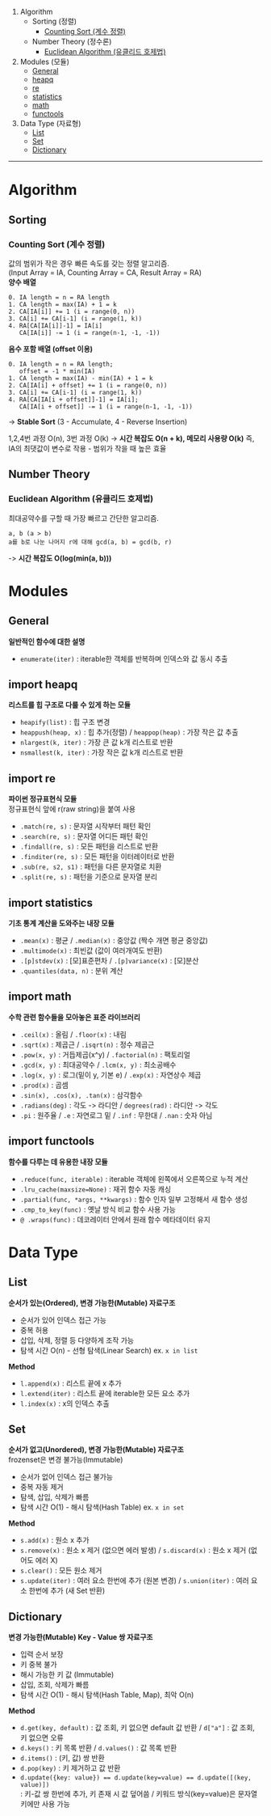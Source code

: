 1. Algorithm
   - Sorting (정렬)
      - [Counting Sort (계수 정렬)](#counting-sort-계수-정렬)
   - Number Theory (정수론)
      - [Euclidean Algorithm (유클리드 호제법)](#euclidean-algorithm-유클리드-호제법)
2. Modules (모듈)
   - [General](#general)
   - [heapq](#import-heapq)
   - [re](#import-re)
   - [statistics](#import-statistics)
   - [math](#import-math)
   - [functools](#import-functools)
3. Data Type (자료형)
   - [List](#list)
   - [Set](#set)
   - [Dictionary](#dictionary)

---

# Algorithm
## Sorting
### Counting Sort (계수 정렬)
값의 범위가 작은 경우 빠른 속도를 갖는 정렬 알고리즘.<br>
(Input Array = IA, Counting Array = CA, Result Array = RA)<br>
**양수 배열**
```
0. IA length = n = RA length
1. CA length = max(IA) + 1 = k
2. CA[IA[i]] += 1 (i = range(0, n))
3. CA[i] += CA[i-1] (i = range(1, k))
4. RA[CA[IA[i]]-1] = IA[i]
   CA[IA[i]] -= 1 (i = range(n-1, -1, -1))
```
**음수 포함 배열 (offset 이용)**
```
0. IA length = n = RA length;
   offset = -1 * min(IA)
1. CA length = max(IA) - min(IA) + 1 = k
2. CA[IA[i] + offset] += 1 (i = range(0, n))
3. CA[i] += CA[i-1] (i = range(1, k))
4. RA[CA[IA[i + offset]]-1] = IA[i];
   CA[IA[i + offset]] -= 1 (i = range(n-1, -1, -1))
```
-> **Stable Sort** (3 - Accumulate, 4 - Reverse Insertion)

1,2,4번 과정 O(n), 3번 과정 O(k) -> **시간 복잡도 O(n + k), 메모리 사용량 O(k)**
즉, IA의 최댓값이 변수로 작용 - 범위가 작을 때 높은 효율

## Number Theory
### Euclidean Algorithm (유클리드 호제법)
최대공약수를 구할 때 가장 빠르고 간단한 알고리즘.
```
a, b (a > b)
a를 b로 나눈 나머지 r에 대해 gcd(a, b) = gcd(b, r)
```
-> **시간 복잡도 O(log(min(a, b)))**

# Modules
## General
**일반적인 함수에 대한 설명**
- `enumerate(iter)` : iterable한 객체를 반복하며 인덱스와 값 동시 추출

## import heapq
**리스트를 힙 구조로 다룰 수 있게 하는 모듈**
- `heapify(list)` : 힙 구조 변경
- `heappush(heap, x)` : 힙 추가(정렬) / `heappop(heap)` : 가장 작은 값 추출
- `nlargest(k, iter)` : 가장 큰 값 k개 리스트로 반환
- `nsmallest(k, iter)` : 가장 작은 값 k개 리스트로 반환

## import re
**파이썬 정규표현식 모듈**<br/>
정규표현식 앞에 r(raw string)을 붙여 사용
- `.match(re, s)` : 문자열 시작부터 패턴 확인
- `.search(re, s)` : 문자열 어디든 패턴 확인
- `.findall(re, s)` : 모든 패턴을 리스트로 반환
- `.finditer(re, s)` : 모든 패턴을 이터레이터로 반환
- `.sub(re, s2, s1)` : 패턴을 다른 문자열로 치환
- `.split(re, s)` : 패턴을 기준으로 문자열 분리

## import statistics
**기초 통계 계산을 도와주는 내장 모듈**
- `.mean(x)` : 평균 / `.median(x)` : 중앙값 (짝수 개면 평균 중앙값)
- `.multimode(x)` : 최빈값 (값이 여러개여도 반환)
- `.[p]stdev(x)` : [모]표준편차 / `.[p]variance(x)` : [모]분산
- `.quantiles(data, n)` : 분위 계산

## import math
**수학 관련 함수들을 모아놓은 표준 라이브러리**
- `.ceil(x)` : 올림 / `.floor(x)` : 내림
- `.sqrt(x)` : 제곱근 / `.isqrt(n)` :  정수 제곱근
- `.pow(x, y)` : 거듭제곱(x^y) / `.factorial(n)` : 팩토리얼
- `.gcd(x, y)` : 최대공약수 / `.lcm(x, y)` : 최소공배수
- `.log(x, y)` : 로그(밑이 y, 기본 e) / `.exp(x)` : 자연상수 제곱
- `.prod(x)` : 곱셈
- `.sin(x), .cos(x), .tan(x)` : 삼각함수
- `.radians(deg)` : 각도 -> 라디안 / `degrees(rad)` : 라디안 -> 각도
- `.pi` : 원주율 / `.e` : 자연로그 밑 / `.inf` : 무한대 / `.nan` : 숫자 아님

## import functools
**함수를 다루는 데 유용한 내장 모듈**
- `.reduce(func, iterable)` : iterable 객체에 왼쪽에서 오른쪽으로 누적 계산
- `.lru_cache(maxsize=None)` : 재귀 함수 자동 캐싱
- `.partial(func, *args, **kwargs)` : 함수 인자 일부 고정해서 새 함수 생성
- `.cmp_to_key(func)` : 옛날 방식 비교 함수 사용 가능
- `@ .wraps(func)` : 데코레이터 안에서 원래 함수 메타데이터 유지

# Data Type
## List
**순서가 있는(Ordered), 변경 가능한(Mutable) 자료구조**
- 순서가 있어 인덱스 접근 가능
- 중복 허용
- 삽입, 삭제, 정렬 등 다양하게 조작 가능
- 탐색 시간 O(n) - 선형 탐색(Linear Search) ex. `x in list`

**Method**
- `l.append(x)` : 리스트 끝에 x 추가
- `l.extend(iter)` : 리스트 끝에 iterable한 모든 요소 추가
- `l.index(x)` : x의 인덱스 추출

## Set
**순서가 없고(Unordered), 변경 가능한(Mutable) 자료구조**
<br/>
frozenset은 변경 불가능(Immutable)
- 순서가 없어 인덱스 접근 불가능
- 중복 자동 제거
- 탐색, 삽입, 삭제가 빠름
- 탐색 시간 O(1) - 해시 탐색(Hash Table) ex. `x in set`

**Method**
- `s.add(x)` : 원소 x 추가
- `s.remove(x)` : 원소 x 제거 (없으면 에러 발생)
/ `s.discard(x)` : 원소 x 제거 (없어도 에러 X)
- `s.clear()` : 모든 원소 제거
- `s.update(iter)` : 여러 요소 한번에 추가 (원본 변경)
/ `s.union(iter)` : 여러 요소 한번에 추가 (새 Set 반환)

## Dictionary
**변경 가능한(Mutable) Key - Value 쌍 자료구조**
- 입력 순서 보장
- 키 중복 불가
- 해시 가능한 키 값 (Immutable)
- 삽입, 조회, 삭제가 빠름
- 탐색 시간 O(1) - 해시 탐색(Hash Table, Map), 최악 O(n)

**Method**
- `d.get(key, default)` : 값 조회, 키 없으면 default 값 반환
/ `d["a"]` : 값 조회, 키 없으면 오류
- `d.keys()` : 키 목록 반환 / `d.values()` : 값 목록 반환
- `d.items()` : (키, 값) 쌍 반환
- `d.pop(key)` : 키 제거하고 값 반환
- `d.update({key: value}) == d.update(key=value) == d.update([(key, value)])`<br/>
: 키-값 쌍 한번에 추가, 키 존재 시 값 덮어씀 / 키워드 방식(key=value)은 문자열 키에만 사용 가능